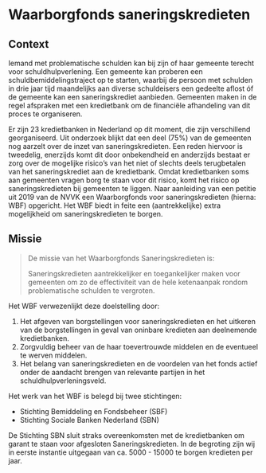 # Waarborgfonds saneringskredieten

## Context

Iemand met problematische schulden kan bij zijn of haar gemeente terecht voor schuldhulpverlening. 
Een gemeente kan proberen een schuldbemiddelingstraject op te starten, waarbij de persoon met schulden in drie jaar tijd maandelijks aan diverse schuldeisers een gedeelte aflost óf de gemeente kan een saneringskrediet aanbieden. 
Gemeenten maken in de regel afspraken met een kredietbank om de financiële afhandeling van dit proces te organiseren.

Er zijn 23 kredietbanken in Nederland op dit moment, die zijn verschillend georganiseerd. 
Uit onderzoek blijkt dat een deel (75%) van de gemeenten nog aarzelt over de inzet van saneringskredieten. 
Een reden hiervoor is tweedelig, enerzijds komt dit door onbekendheid en anderzijds bestaat er zorg over de mogelijke risico’s van het niet of slechts deels terugbetalen van
het saneringskrediet aan de kredietbank. Omdat kredietbanken soms aan gemeenten vragen borg te staan voor dit risico, komt het risico op saneringskredieten bij gemeenten te liggen. Naar aanleiding van een petitie uit 2019 van de NVVK een Waarborgfonds voor saneringskredieten (hierna: WBF) opgericht. Het WBF biedt in feite een (aantrekkelijke) extra mogelijkheid om saneringskredieten te borgen.

## Missie

> De missie van het Waarborgfonds Saneringskredieten is:
> 
> Saneringskredieten aantrekkelijker en toegankelijker maken voor gemeenten om zo de effectiviteit van de hele ketenaanpak rondom problematische schulden te vergroten.

Het WBF verwezenlijkt deze doelstelling door:

1. Het afgeven van borgstellingen voor saneringskredieten en het uitkeren van de borgstellingen in geval van oninbare kredieten aan deelnemende kredietbanken.
1. Zorgvuldig beheer van de haar toevertrouwde middelen en de eventueel te werven middelen.
1. Het belang van saneringskredieten en de voordelen van het fonds actief onder de aandacht brengen van relevante partijen in het schuldhulpverleningsveld.

Het werk van het WBF is belegd bij twee stichtingen:

* Stichting Bemiddeling en Fondsbeheer (SBF) 
* Stichting Sociale Banken Nederland (SBN)

De Stichting SBN sluit straks overeenkomsten met de kredietbanken om garant te staan voor afgesloten Saneringskredieten. In de begroting zijn wij in eerste instantie uitgegaan van ca. 5000 - 15000 te borgen kredieten per jaar.